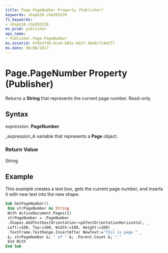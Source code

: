 ```yaml
---
title: Page.PageNumber Property (Publisher)
keywords: vbapb10.chm393220
f1_keywords:
- vbapb10.chm393220
ms.prod: publisher
api_name:
- Publisher.Page.PageNumber
ms.assetid: 670e3f46-9cad-b85e-b627-3be8c7c4e577
ms.date: 06/08/2017
---
```



# Page.PageNumber Property (Publisher)

Returns a **String** that represents the current page number. Read-only.


## Syntax

 _expression_. **PageNumber**

 _expression_A variable that represents a **Page** object.


### Return Value

String


## Example

This example creates a text box, gets the current page number, and inserts it with new text into the new shape.


```vb
Sub GetPageNumber() 
 Dim strPageNumber As String 
 With ActiveDocument.Pages(1) 
 strPageNumber = .PageNumber 
 .Shapes.AddTextbox(Orientation:=pbTextOrientationHorizontal, _ 
 Left:=100, Top:=100, Width:=100, Height:=100) _ 
 .TextFrame.TextRange.InsertAfter NewText:="This is page " _ 
 &; strPageNumber &; " of " &; .Parent.Count &; "." 
 End With 
End Sub
```


